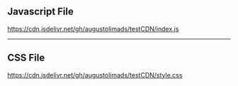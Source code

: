 ## Javascript File

https://cdn.jsdelivr.net/gh/augustolimads/testCDN/index.js

---

## CSS File

https://cdn.jsdelivr.net/gh/augustolimads/testCDN/style.css
